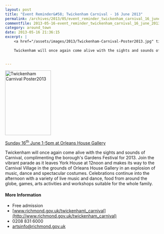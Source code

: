 ```yaml
---
layout: post
title: "Event Reminder&#58; Twickenham Carnival - 16 June 2013"
permalink: /archives/2013/05/event_reminder_twickenham_carnival_16_june_2013.html
commentfile: 2013-05-16-event_reminder_twickenham_carnival_16_june_2013
category: around_town
date: 2013-05-16 21:36:15
excerpt: |
    <a href="/assets/images/2013/Twickenham-Carnival-Poster2013.jpg" title="See larger version of - Twickenham Carnival Poster2013"><img src="/assets/images/2013/Twickenham-Carnival-Poster2013_thumb.jpg" width="150" height="212" alt="Twickenham Carnival Poster2013" class="photo right" /></a>
    
    Twickenham will once again come alive with the sights and sounds of Carnival, complimenting the borough's Gardens Festival for 2013.  Join the vibrant parade as it leaves York House at 12noon and makes its way to the Carnival Village in the grounds of Orleans House Gallery in an explosion of music, dance and spectacular costumes.  Celebrations continue into the afternoon with a variety of live music and dance, food from around the globe, games, arts activities and workshops suitable for the whole family.
    

---
```


<a href="/assets/images/2013/Twickenham-Carnival-Poster2013.jpg" title="See larger version of - Twickenham Carnival Poster2013"><img src="/assets/images/2013/Twickenham-Carnival-Poster2013_thumb.jpg" width="150" height="212" alt="Twickenham Carnival Poster2013" class="photo right" /></a>

[Sunday 16<sup>th</sup> June 1-5pm at Orleans House Gallery](https://stmargarets.london/event/fair/200705143887)

Twickenham will once again come alive with the sights and sounds of Carnival, complimenting the borough's Gardens Festival for 2013. Join the vibrant parade as it leaves York House at 12noon and makes its way to the Carnival Village in the grounds of Orleans House Gallery in an explosion of music, dance and spectacular costumes. Celebrations continue into the afternoon with a variety of live music and dance, food from around the globe, games, arts activities and workshops suitable for the whole family.

#### More Information

-   Free admission
-   [www.richmond.gov.uk/twickenham\_carnival](http://www.richmond.gov.uk/twickenham_carnival)
-   0208 831 6000
-   <artsinfo@richmond.gov.uk>
